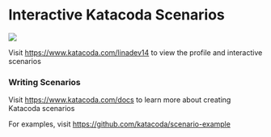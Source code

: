 # Interactive Katacoda Scenarios

[![](http://shields.katacoda.com/katacoda/linadev14/count.svg)](https://www.katacoda.com/linadev14 "Get your profile on Katacoda.com")

Visit https://www.katacoda.com/linadev14 to view the profile and interactive scenarios

### Writing Scenarios
Visit https://www.katacoda.com/docs to learn more about creating Katacoda scenarios

For examples, visit https://github.com/katacoda/scenario-example
